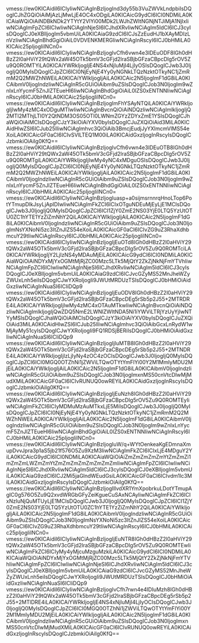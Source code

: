 vmess://ew0KICAidiI6ICIyIiwNCiAgInBzIjogInd3dy55b3VuZWVkLndpbiIsDQogICJhZGQiOiAiMjAzLjMwLjE4OC4xODgiLA0KICAicG9ydCI6ICI0NDMiLA0KICAiaWQiOiAiNDBkNDk2YTYtY2VlYi00MDk2LWJhZWItNGNjNTJiMjA1NjIxIiwNCiAgImFpZCI6ICIwIiwNCiAgInNjeSI6ICJhdXRvIiwNCiAgIm5ldCI6ICJ3cyIsDQogICJ0eXBlIjogIm5vbmUiLA0KICAiaG9zdCI6ICJsZzEudHJ1bXAyMDIzLnVzIiwNCiAgInBhdGgiOiAiL0VDVENKMERGIiwNCiAgInRscyI6ICJ0bHMiLA0KICAic25pIjogIiINCn0=
vmess://ew0KICAidiI6ICIyIiwNCiAgInBzIjogIvCfh6vwn4e3IDEuODF8IGh0dHBzZ2l0aHViY29tQWx2aW45OTk5bmV3cGFjd2lraSBjbGFzaCBpcDIg5rOV5Zu9Q0ROMTYiLA0KICAiYWRkIjogIjE4NS4xNjIuMjI4LjIyOSIsDQogICJwb3J0IjogIjQ0MyIsDQogICJpZCI6ICI0NjEyNjE4Yy0yNGNkLTQzNzktOTkyNC1jZmRmM2Q2MWZhNWEiLA0KICAiYWlkIjogIjAiLA0KICAic2N5IjogImF1dG8iLA0KICAibmV0IjogIndzIiwNCiAgInR5cGUiOiAibm9uZSIsDQogICJob3N0IjogIm9wZnIxLnYycmF5ZnJlZTEueHl6IiwNCiAgInBhdGgiOiAiL0lZS0xENTNNIiwNCiAgInRscyI6ICJ0bHMiLA0KICAic25pIjogIiINCn0=
vmess://ew0KICAidiI6ICIyIiwNCiAgInBzIjogImFhYSAyNTQiLA0KICAiYWRkIjogIjIwMy4zMC4xODguMTIwIiwNCiAgInBvcnQiOiAiNDQzIiwNCiAgImlkIjogIjQ2MTI2MThjLTI0Y2QtNDM3OS05OTI0LWNmZGYzZDYxZmE1YSIsDQogICJhaWQiOiAiMCIsDQogICJzY3kiOiAiYXV0byIsDQogICJuZXQiOiAid3MiLA0KICAidHlwZSI6ICJub25lIiwNCiAgImhvc3QiOiAib3BmcjEudjJyYXlmcmVlMS54eXoiLA0KICAicGF0aCI6ICIvSVlLTEQ1M00iLA0KICAidGxzIjogInRscyIsDQogICJzbmkiOiAiIg0KfQ==
vmess://ew0KICAidiI6ICIyIiwNCiAgInBzIjogIvCfh6vwn4e3IDEuOTB8IGh0dHBzZ2l0aHViY29tQWx2aW45OTk5bmV3cGFjd2lraSBjbGFzaCBpcDIg5rOV5Zu9Q0ROMTgiLA0KICAiYWRkIjogIjIwMy4yNC4xMDguOSIsDQogICJwb3J0IjogIjQ0MyIsDQogICJpZCI6ICI0NjEyNjE4Yy0yNGNkLTQzNzktOTkyNC1jZmRmM2Q2MWZhNWEiLA0KICAiYWlkIjogIjAiLA0KICAic2N5IjogImF1dG8iLA0KICAibmV0IjogIndzIiwNCiAgInR5cGUiOiAibm9uZSIsDQogICJob3N0IjogIm9wZnIxLnYycmF5ZnJlZTEueHl6IiwNCiAgInBhdGgiOiAiL0lZS0xENTNNIiwNCiAgInRscyI6ICJ0bHMiLA0KICAic25pIjogIiINCn0=
vmess://ew0KICAidiI6ICIyIiwNCiAgInBzIjogIuasp+a0sijmsrnnrqHnoLTop6PotYTmupDlkJsyLjApIDIwIiwNCiAgImFkZCI6ICIxOTguNDEuMjEyLjE1MCIsDQogICJwb3J0IjogIjQ0MyIsDQogICJpZCI6ICI1ZjY0ZmE2NS03YjE0LTQ5YzUtOTU0ZC1hYTE1YzZiZmNhY2QiLA0KICAiYWlkIjogIjAiLA0KICAic2N5IjogImF1dG8iLA0KICAibmV0IjogIndzIiwNCiAgInR5cGUiOiAibm9uZSIsDQogICJob3N0IjogImNsYXNoNi5zc3ItZnJlZS54eXoiLA0KICAicGF0aCI6ICIvZG9uZ3RhaXdhbmcuY29tIiwNCiAgInRscyI6ICJ0bHMiLA0KICAic25pIjogIiINCn0=
vmess://ew0KICAidiI6ICIyIiwNCiAgInBzIjogIjEuOTd8IGh0dHBzZ2l0aHViY29tQWx2aW45OTk5bmV3cGFjd2lraSBjbGFzaCBpcDIg5rOV5Zu9Q0ROMTciLA0KICAiYWRkIjogIjY2LjIzNS4yMDAuMjEiLA0KICAicG9ydCI6ICI0NDMiLA0KICAiaWQiOiAiNDYxMjYxOGMtMjRjZC00Mzc5LTk5MjQtY2ZkZjNkNjFmYTVhIiwNCiAgImFpZCI6ICIwIiwNCiAgInNjeSI6ICJhdXRvIiwNCiAgIm5ldCI6ICJ3cyIsDQogICJ0eXBlIjogIm5vbmUiLA0KICAiaG9zdCI6ICJvcGZyMS52MnJheWZyZWUxLnh5eiIsDQogICJwYXRoIjogIi9JWUtMRDUzTSIsDQogICJ0bHMiOiAidGxzIiwNCiAgInNuaSI6ICIiDQp9
vmess://ew0KICAidiI6ICIyIiwNCiAgInBzIjogIjEuODV8IGh0dHBzZ2l0aHViY29tQWx2aW45OTk5bmV3cGFjd2lraSBjbGFzaCBpcDEg5rSb5p2J55+2MTRDRE4iLA0KICAiYWRkIjogIjIwMy4zMC4xOTAuMTkwIiwNCiAgInBvcnQiOiAiNDQzIiwNCiAgImlkIjogIjQwZDQ5NmE2LWNlZWItNDA5Ni1iYWViLTRjYzUyYjIwNTYyMSIsDQogICJhaWQiOiAiMCIsDQogICJzY3kiOiAiYXV0byIsDQogICJuZXQiOiAid3MiLA0KICAidHlwZSI6ICJub25lIiwNCiAgImhvc3QiOiAibGcxLnRydW1wMjAyMy51cyIsDQogICJwYXRoIjogIi9FQ1RDSjBERiIsDQogICJ0bHMiOiAidGxzIiwNCiAgInNuaSI6ICIiDQp9
vmess://ew0KICAidiI6ICIyIiwNCiAgInBzIjogIjIuMTB8IGh0dHBzZ2l0aHViY29tQWx2aW45OTk5bmV3cGFjd2lraSBjbGFzaCBpcDEg5rSb5p2J55+2MTNDRE4iLA0KICAiYWRkIjogIjIzLjIyNy4zOC4zOCIsDQogICJwb3J0IjogIjQ0MyIsDQogICJpZCI6ICI0MGQ0OTZhNi1jZWViLTQwOTYtYmFlYi00Y2M1MmIyMDU2MjEiLA0KICAiYWlkIjogIjAiLA0KICAic2N5IjogImF1dG8iLA0KICAibmV0IjogIndzIiwNCiAgInR5cGUiOiAibm9uZSIsDQogICJob3N0IjogImxnMS50cnVtcDIwMjMudXMiLA0KICAicGF0aCI6ICIvRUNUQ0owREYiLA0KICAidGxzIjogInRscyIsDQogICJzbmkiOiAiIg0KfQ==
vmess://ew0KICAidiI6ICIyIiwNCiAgInBzIjogIjEuNzh8IGh0dHBzZ2l0aHViY29tQWx2aW45OTk5bmV3cGFjd2lraSBjbGFzaCBpcDIg5rOV5Zu9Q0ROMTEyIiwNCiAgImFkZCI6ICIyMDMuMzAuMTkxLjE5MiIsDQogICJwb3J0IjogIjQ0MyIsDQogICJpZCI6ICI0NjEyNjE4Yy0yNGNkLTQzNzktOTkyNC1jZmRmM2Q2MWZhNWEiLA0KICAiYWlkIjogIjAiLA0KICAic2N5IjogImF1dG8iLA0KICAibmV0IjogIndzIiwNCiAgInR5cGUiOiAibm9uZSIsDQogICJob3N0IjogIm9wZnIxLnYycmF5ZnJlZTEueHl6IiwNCiAgInBhdGgiOiAiL0lZS0xENTNNIiwNCiAgInRscyI6ICJ0bHMiLA0KICAic25pIjogIiINCn0=
vmess://ew0KICAidiI6ICIyIiwNCiAgInBzIjogIuW/q+WYtOenkeaKgEDmnaXmupDvvJpra3p1aS5jb21f576O5Zu9XzM3IiwNCiAgImFkZCI6ICIxLjE4MDguY2YiLA0KICAicG9ydCI6ICI0NDMiLA0KICAiaWQiOiAiZmZmZmZmZmYtZmZmZi1mZmZmLWZmZmYtZmZmZmZmZmZmZmZmIiwNCiAgImFpZCI6ICIwIiwNCiAgInNjeSI6ICJhdXRvIiwNCiAgIm5ldCI6ICJ3cyIsDQogICJ0eXBlIjogIm5vbmUiLA0KICAiaG9zdCI6ICJ2Mi5jaGlndWEudGsiLA0KICAicGF0aCI6ICIvdm1lc3MiLA0KICAidGxzIjogInRscyIsDQogICJzbmkiOiAiIg0KfQ==
vmess://ew0KICAidiI6ICIyIiwNCiAgInBzIjogIllvdXR1YmXpobrkuLDotYTmupAgIC0g576O5Zu9Q2xvdWRGbGFyZeiKgueCuSAxNCAyIiwNCiAgImFkZCI6ICIxNzIuNjQuMTUyLjE1MCIsDQogICJwb3J0IjogIjQ0MyIsDQogICJpZCI6ICI1ZjY0ZmE2NS03YjE0LTQ5YzUtOTU0ZC1hYTE1YzZiZmNhY2QiLA0KICAiYWlkIjogIjAiLA0KICAic2N5IjogImF1dG8iLA0KICAibmV0IjogIndzIiwNCiAgInR5cGUiOiAibm9uZSIsDQogICJob3N0IjogImNsYXNoNi5zc3ItZnJlZS54eXoiLA0KICAicGF0aCI6ICIvZG9uZ3RhaXdhbmcuY29tIiwNCiAgInRscyI6ICJ0bHMiLA0KICAic25pIjogIiINCn0=
vmess://ew0KICAidiI6ICIyIiwNCiAgInBzIjogIjEuNTR8IGh0dHBzZ2l0aHViY29tQWx2aW45OTk5bmV3cGFjd2lraSBjbGFzaCBpcDIg5rOV5Zu9Q0ROMTEwIiwNCiAgImFkZCI6ICIyMy4yMjcuMzguMzkiLA0KICAicG9ydCI6ICI0NDMiLA0KICAiaWQiOiAiNDYxMjYxOGMtMjRjZC00Mzc5LTk5MjQtY2ZkZjNkNjFmYTVhIiwNCiAgImFpZCI6ICIwIiwNCiAgInNjeSI6ICJhdXRvIiwNCiAgIm5ldCI6ICJ3cyIsDQogICJ0eXBlIjogIm5vbmUiLA0KICAiaG9zdCI6ICJvcGZyMS52MnJheWZyZWUxLnh5eiIsDQogICJwYXRoIjogIi9JWUtMRDUzTSIsDQogICJ0bHMiOiAidGxzIiwNCiAgInNuaSI6ICIiDQp9
vmess://ew0KICAidiI6ICIyIiwNCiAgInBzIjogIvCfh7rwn4e4IDIuMzh8IGh0dHBzZ2l0aHViY29tQWx2aW45OTk5bmV3cGFjd2lraSBjbGFzaCBpcDEg5rSb5p2J55+2MTlDRE4iLA0KICAiYWRkIjogIjE4NS4xNjIuMjI4LjIyOCIsDQogICJwb3J0IjogIjQ0MyIsDQogICJpZCI6ICI0MGQ0OTZhNi1jZWViLTQwOTYtYmFlYi00Y2M1MmIyMDU2MjEiLA0KICAiYWlkIjogIjAiLA0KICAic2N5IjogImF1dG8iLA0KICAibmV0IjogIndzIiwNCiAgInR5cGUiOiAibm9uZSIsDQogICJob3N0IjogImxnMS50cnVtcDIwMjMudXMiLA0KICAicGF0aCI6ICIvRUNUQ0owREYiLA0KICAidGxzIjogInRscyIsDQogICJzbmkiOiAiIg0KfQ==
